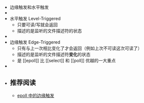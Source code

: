 
  
- 边缘触发和水平触发  
-  
- 水平触发 Level-Triggered  
	- 只要可读/写就会返回  
	- 描述的是监听的文件描述符的状态  
-  
- 边缘触发 Edge-Triggered  
	- 只有与上一次相比变化了才会返回（例如上次不可读这次可读了）  
	- 描述的是监听的文件描述符**变化**的状态  
	- 是 [[epoll]] 比 [[select]] 和 [[poll]] 优越的一大重点  
-  
- ## 推荐阅读  
	- [epoll 中的边缘触发](https://blog.singee.me/2021/07/04/721488b0985842389e634bc637b257cc/)  
